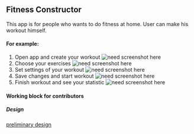 ## Fitness Constructor
This app is for people who wants to do fitness at home. User can make his workout himself.
#### For example:
1. Open app and create your workout
![need screenshot here]()
2. Choose your exercises
![need screenshot here]()
3. Set settings of your workout
![need screenshot here]()
4. Save changes and start workout
![need screenshot here]()
5. Finish workout and see your statistic
![need screenshot here]()

#### Working block for contributors
##### Design
[preliminary design](https://www.figma.com/file/7VEYLosL5SmMJgIWlvdgs7/Untitled?node-id=0%3A1)
